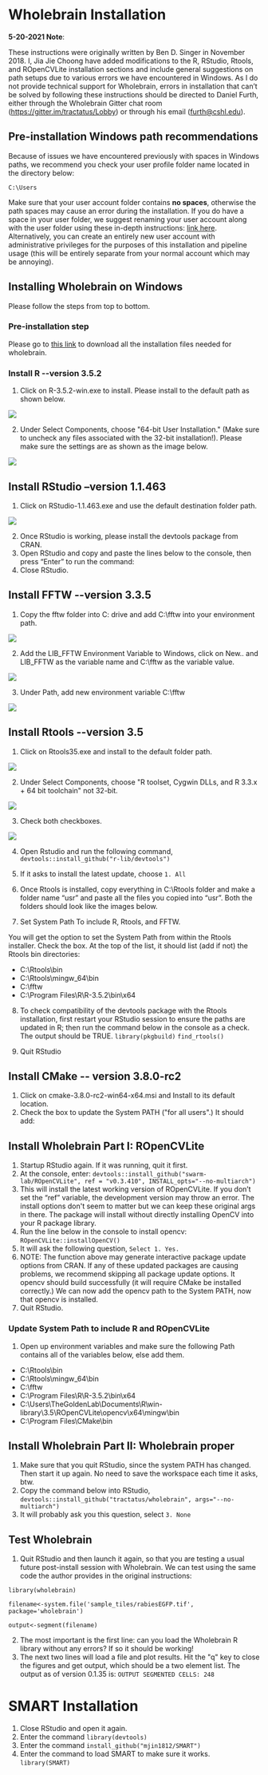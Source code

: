 # Wholebrain Installation

**5-20-2021 Note**: 

These instructions were originally written by Ben D. Singer in November 2018. 
I, Jia Jie Choong have added modifications to the R, RStudio, Rtools, and ROpenCVLite installation sections and include general suggestions on path setups due to various errors we have encountered in Windows. As I do not provide technical support for Wholebrain, errors in installation that can’t be solved by following these instructions should be directed to Daniel Furth, either through the Wholebrain Gitter chat room (https://gitter.im/tractatus/Lobby) or through his email (furth@cshl.edu).  

## Pre-installation Windows path recommendations 
Because of issues we have encountered previously with spaces in Windows paths, we recommend you check your user profile folder name located in the directory below:  

`C:\Users`

Make sure that your user account folder contains **no spaces**, otherwise the path spaces may cause an error during the installation. 
If you do have a space in your user folder, we suggest renaming your user account along with the user folder using these in-depth instructions: [link here](https://www.repairwin.com/how-to-rename-user-and-user-folder-in-windows-7-8-10/). Alternatively, you can create an entirely new user account with administrative privileges for the purposes of this installation and pipeline usage (this will be entirely separate from your normal account which may be annoying).  

## Installing Wholebrain on Windows 
Please follow the steps from top to bottom. 

### Pre-installation step
Please go to [this link](https://osf.io/fvbuh/) to download all the installation files needed for wholebrain.

### Install R --version 3.5.2

1. Click on R-3.5.2-win.exe to install. Please install to the default path as shown below.

![](/images/r35.png)

2. Under Select Components, choose "64-bit User Installation." (Make sure to uncheck any files associated with the 32-bit installation!). Please make sure the settings are as shown as the image below.

![](/images/r352.png)

## Install RStudio –version 1.1.463

1.	Click on RStudio-1.1.463.exe and use the default destination folder path.

![](/images/rs1.png)

2.	Once RStudio is working, please install the devtools package from CRAN. 
3.  Open RStudio and copy and paste the lines below to the console, then press “Enter” to run the command: 
4.  Close RStudio.

## Install FFTW --version 3.3.5

1.	Copy the fftw folder into C: drive and add C:\fftw into your environment path.

![](/images/fftw.png)

2.	Add the LIB_FFTW Environment Variable to Windows, click on New.. and LIB_FFTW as the variable name and C:\fftw as the variable value.

![](/images/fftw2.png)

3.	Under Path, add new environment variable C:\fftw

![](/images/fftw3.png)

## Install Rtools --version 3.5

1.	Click on Rtools35.exe and install to the default folder path.

![](/images/rtools1.png)

2.	Under Select Components, choose "R toolset, Cygwin DLLs, and R 3.3.x + 64 bit toolchain" not 32-bit.

![](/images/rtools2.png)

3.	Check both checkboxes.

![](/images/rtools3.png)

4.	Open Rstudio and run the following command, `devtools::install_github("r-lib/devtools")`

5.	If it asks to install the latest update, choose `1. All`


8.	Once  Rtools is installed, copy everything in C:\Rtools folder and make a folder name “usr” and paste all the files you copied into “usr”. Both the folders should look like the images below.
9.	Set System Path To include R, Rtools, and FFTW. 

You will get the option to set the System Path from within the Rtools installer. Check the box. At the top of the list, it should list (add if not) the Rtools bin directories: 

  - C:\Rtools\bin 
  - C:\Rtools\mingw_64\bin 
  - C:\fftw 
  - C:\Program Files\R\R-3.5.2\bin\x64

8.	To check compatibility of the devtools package with the Rtools installation, first restart your RStudio session to ensure the paths are updated in R; then run the command below in the console as a check. The output should be TRUE.
`library(pkgbuild)`
`find_rtools()`

9.	Quit RStudio

## Install CMake -- version 3.8.0-rc2

1.	Click on cmake-3.8.0-rc2-win64-x64.msi and Install to its default location. 
2.	Check the box to update the System PATH ("for all users".) It should add: 

## Install Wholebrain Part I: ROpenCVLite 

1.	Startup RStudio again. If it was running, quit it first. 
2.	At the console, enter: `devtools::install_github("swarm-lab/ROpenCVLite", ref = "v0.3.410", INSTALL_opts="--no-multiarch")`
3.	This will install the latest working version of ROpenCVLite. If you don’t set the “ref” variable, the development version may throw an error. The install options don't seem to matter but we can keep these original args in there. The package will install without directly installing OpenCV into your R package library. 
4.  Run the line below in the console to install opencv: `ROpenCVLite::installOpenCV()`
5. It will ask the following question, `Select 1. Yes.`
6. NOTE: The function above may generate interactive package update options from CRAN. If any of these updated packages are causing problems, we recommend skipping all package update options. It opencv should build successfully (it will require CMake be installed correctly.) We can now add the opencv path to the System PATH, now that opencv is installed. 
7.	Quit RStudio. 

### Update System Path to include R and ROpenCVLite 

1.	Open up environment variables and make sure the following Path contains all of the variables below, else add them.
- C:\Rtools\bin 
- C:\Rtools\mingw_64\bin 
- C:\fftw 
- C:\Program Files\R\R-3.5.2\bin\x64
- C:\Users\TheGoldenLab\Documents\R\win-library\3.5\ROpenCVLite\opencv\x64\mingw\bin
- C:\Program Files\CMake\bin

## Install Wholebrain Part II: Wholebrain proper 
1.	Make sure that you quit RStudio, since the system PATH has changed. Then start it up again. No need to save the workspace each time it asks, btw. 
2.  Copy the command below into RStudio, `devtools::install_github("tractatus/wholebrain", args="--no-multiarch")`
3.	It will probably ask you this question, select `3. None`

## Test Wholebrain

1.	Quit RStudio and then launch it again, so that you are testing a usual future post-install session with Wholebrain. 
We can test using the same code the author provides in the original instructions: 

`library(wholebrain) `

`filename<-system.file('sample_tiles/rabiesEGFP.tif', package='wholebrain') `

`output<-segment(filename)`

2.	The most important is the first line: can you load the Wholebrain R library without any errors? If so it should be working! 
3.	The next two lines will load a file and plot results. Hit the "q" key to close the figures and get output, which should be a two element list. The output as of version 0.1.35 is: `OUTPUT SEGMENTED CELLS: 248 `

# SMART Installation

1. Close RStudio and open it again.
2. Enter the command `library(devtools)`
3. Enter the command `install_github("mjin1812/SMART")`
4. Enter the command to load SMART to make sure it works. `library(SMART)`
